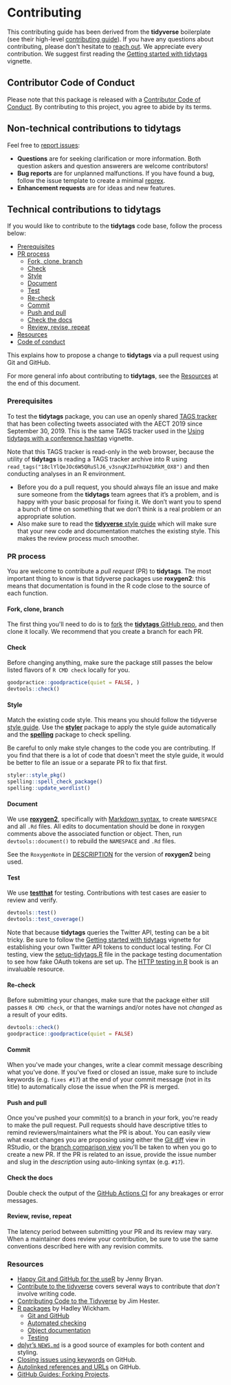 # Contributing 

This contributing guide has been derived from the **tidyverse** boilerplate (see their high-level [contributing guide](https://www.tidyverse.org/contribute/)). If you have any questions about contributing, please don't hesitate to [reach out](https://docs.ropensci.org/tidytags/#getting-help). We appreciate every contribution. We suggest first reading the [Getting started with tidytags](https://docs.ropensci.org/tidytags/articles/setup.html) vignette.

## Contributor Code of Conduct

Please note that this package is released with a [Contributor Code of Conduct](https://ropensci.org/code-of-conduct/). By contributing to this project, you agree to abide by its terms.

## Non-technical contributions to **tidytags**

Feel free to [report issues](https://github.com/ropensci/tidytags/issues):

* **Questions** are for seeking clarification or more information. Both question askers and question answerers are welcome contributors!
* **Bug reports** are for unplanned malfunctions. If you have found a bug, follow the issue template to create a minimal [reprex](https://www.tidyverse.org/help/#reprex).
* **Enhancement requests** are for ideas and new features.

## Technical contributions to **tidytags**

If you would like to contribute to the **tidytags** code base, follow the process below: 

* [Prerequisites](#prerequisites)
* [PR process](#pr-process)
  * [Fork, clone, branch](#fork-clone-branch)
  * [Check](#check)
  * [Style](#style)
  * [Document](#document)
  * [Test](#test)
  * [Re-check](#re-check)
  * [Commit](#commit)
  * [Push and pull](#push-and-pull)
  * [Check the docs](#check-the-docs)
  * [Review, revise, repeat](#review-revise-repeat)
* [Resources](#resources)
* [Code of conduct](#code-of-conduct)

This explains how to propose a change to **tidytags** via a pull request using
Git and GitHub. 

For more general info about contributing to **tidytags**, see the 
[Resources](#resources) at the end of this document.

### Prerequisites

To test the **tidytags** package, you can use an openly shared [TAGS tracker](https://docs.google.com/spreadsheets/d/18clYlQeJOc6W5QRuSlJ6_v3snqKJImFhU42bRkM_OX8) that has been collecting tweets associated with the AECT 2019 since September 30, 2019. This is the same TAGS tracker used in the [Using tidytags with a conference hashtag](https://docs.ropensci.org/tidytags/articles/tidytags-with-conf-hashtags.html) vignette. 

Note that this TAGS tracker is read-only in the web browser, because the utility of **tidytags** is reading a TAGS tracker archive into R using `read_tags("18clYlQeJOc6W5QRuSlJ6_v3snqKJImFhU42bRkM_OX8")` and then conducting analyses in an R environment.

* Before you do a pull request, you should always file an issue and make sure someone from the **tidytags** team agrees that it’s a problem, and is happy with your basic proposal for fixing it. We don’t want you to spend a bunch of time on something that we don’t think is a real problem or an appropriate solution.
* Also make sure to read the [**tidyverse** style guide](http://style.tidyverse.org/) which will make sure that your new code and documentation matches the existing style. This makes the review process much smoother.

### PR process

You are welcome to contribute a *pull request* (PR) to **tidytags**. The most important thing to know is that tidyverse packages use **roxygen2**: this means that documentation is found in the R code close to the source of each function.

#### Fork, clone, branch

The first thing you'll need to do is to [fork](https://help.github.com/articles/fork-a-repo/) 
the [**tidytags** GitHub repo](https://github.com/ropensci/tidytags), and 
then clone it locally. We recommend that you create a branch for each PR.

#### Check

Before changing anything, make sure the package still passes the below listed
flavors of `R CMD check` locally for you. 

```r
goodpractice::goodpractice(quiet = FALSE, )
devtools::check()
```

#### Style

Match the existing code style. This means you should follow the tidyverse 
[style guide](http://style.tidyverse.org). Use the [**styler**](https://CRAN.R-project.org/package=styler) package to apply the style guide automatically and the [**spelling**](https://CRAN.R-project.org/package=spelling) package to check spelling.

Be careful to only make style changes to the code you are contributing. If you find that there is a lot of code that doesn't meet the style guide, it would be better to file an issue or a separate PR to fix that first.

```r
styler::style_pkg()
spelling::spell_check_package()
spelling::update_wordlist()
```

#### Document

We use [**roxygen2**](https://cran.r-project.org/package=roxygen2), specifically with [Markdown syntax](https://cran.r-project.org/web/packages/roxygen2/vignettes/markdown.html), to create `NAMESPACE` and all `.Rd` files. All edits to documentation should be done in roxygen comments above the associated function or object. Then, run `devtools::document()` to rebuild the `NAMESPACE` and `.Rd` files.

See the `RoxygenNote` in [DESCRIPTION](DESCRIPTION) for the version of
**roxygen2** being used. 

#### Test

We use [**testthat**](https://cran.r-project.org/package=testthat) for testing. Contributions with test cases are easier to review and verify. 

```r
devtools::test()
devtools::test_coverage()
```

Note that because **tidytags** queries the Twitter API, testing can be a bit tricky. Be sure to follow the [Getting started with tidytags](https://docs.ropensci.org/tidytags/articles/setup.html) vignette for establishing your own Twitter API tokens to conduct local testing. For CI testing, view the [setup-tidytags.R](tests/testthat/setup-tidytags.R) file in the package testing documentation to see how fake OAuth tokens are set up. The [HTTP testing in R](https://books.ropensci.org/http-testing/index.html) book is an invaluable resource.

#### Re-check

Before submitting your changes, make sure that the package either still
passes `R CMD check`, or that the warnings and/or notes have not _changed_
as a result of your edits.

```r
devtools::check()
goodpractice::goodpractice(quiet = FALSE)
```

#### Commit

When you've made your changes, write a clear commit message describing what
you've done. If you've fixed or closed an issue, make sure to include keywords
(e.g. `fixes #17`) at the end of your commit message (not in its
title) to automatically close the issue when the PR is merged.

#### Push and pull

Once you've pushed your commit(s) to a branch in _your_ fork, you're ready to
make the pull request. Pull requests should have descriptive titles to remind
reviewers/maintainers what the PR is about. You can easily view what exact
changes you are proposing using either the [Git diff](http://r-pkgs.had.co.nz/git.html#git-status) 
view in RStudio, or the [branch comparison view](https://help.github.com/articles/creating-a-pull-request/) 
you'll be taken to when you go to create a new PR. If the PR is related to an 
issue, provide the issue number and slug in the _description_ using 
auto-linking syntax (e.g. `#17`).

#### Check the docs

Double check the output of the [GitHub Actions CI](https://github.com/ropensci/tidytags/actions) for any breakages or error messages.

#### Review, revise, repeat

The latency period between submitting your PR and its review may vary. When a maintainer does review your contribution, be sure to use the same conventions described here with any revision commits.

### Resources

* [Happy Git and GitHub for the useR](http://happygitwithr.com/) by Jenny Bryan.
* [Contribute to the tidyverse](https://www.tidyverse.org/contribute/) covers 
   several ways to contribute that _don't_ involve writing code.
* [Contributing Code to the Tidyverse](http://www.jimhester.com/2017/08/08/contributing/) by Jim Hester.
* [R packages](http://r-pkgs.had.co.nz/) by Hadley Wickham.
  * [Git and GitHub](http://r-pkgs.had.co.nz/git.html)
  * [Automated checking](http://r-pkgs.had.co.nz/check.html)
  * [Object documentation](http://r-pkgs.had.co.nz/man.html)
  * [Testing](http://r-pkgs.had.co.nz/tests.html)
* [dplyr’s `NEWS.md`](https://github.com/tidyverse/dplyr/blob/master/NEWS.md) 
   is a good source of examples for both content and styling.
* [Closing issues using keywords](https://help.github.com/articles/closing-issues-using-keywords/) 
   on GitHub.
* [Autolinked references and URLs](https://help.github.com/articles/autolinked-references-and-urls/) 
   on GitHub.
* [GitHub Guides: Forking Projects](https://guides.github.com/activities/forking/).
